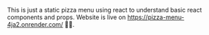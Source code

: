 This is just a static pizza menu using react to understand basic react components and props.
Website is live on https://pizza-menu-4ja2.onrender.com/ 🎉🎊.
